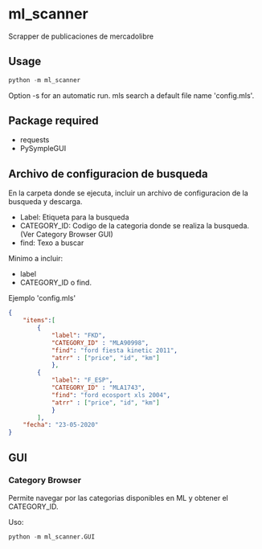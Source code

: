 # ml_scanner
Scrapper de publicaciones de mercadolibre

## Usage

```python
python -m ml_scanner
```

Option -s for an automatic run. mls search a default file name 'config.mls'.

## Package required
- requests
- PySympleGUI

## Archivo de configuracion de busqueda

En la carpeta donde se ejecuta, incluir un archivo de configuracion de la busqueda y descarga.
- Label: Etiqueta para la busqueda
- CATEGORY_ID: Codigo de la categoria donde se realiza la busqueda. (Ver Category Browser GUI)
- find: Texo a buscar

Minimo a incluir: 
- label
- CATEGORY_ID o find.

Ejemplo 'config.mls'

```json
{
    "items":[
        {
            "label": "FKD",
            "CATEGORY_ID" : "MLA90998",
            "find": "ford fiesta kinetic 2011",
            "atrr" : ["price", "id", "km"]
            },
        {
            "label": "F_ESP",
            "CATEGORY_ID" : "MLA1743",
            "find": "ford ecosport xls 2004",
            "atrr" : ["price", "id", "km"]
            }
        ],
    "fecha": "23-05-2020"
}
```

## GUI

### Category Browser

Permite navegar por las categorias disponibles en ML y obtener el CATEGORY_ID.

Uso:

```python
python -m ml_scanner.GUI
```
